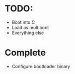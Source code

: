 # TODO:
* Boot into C
* Load as multiboot
* Everything else

# Complete
* Configure bootloader binary

